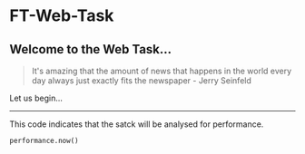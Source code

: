 # FT-Web-Task

## Welcome to the Web Task... 

>It's amazing that the amount of news that happens in the world every day always just exactly fits the newspaper - Jerry Seinfeld

Let us begin...
***
This code indicates that the satck will be analysed for performance.
```
performance.now()
```

